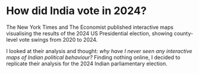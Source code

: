 # How did India vote in 2024?

The New York Times and The Economist published interactive maps visualising the results of the 2024 US Presidential election, showing county-level vote swings from 2020 to 2024.  

I looked at their analysis and thought: _why have I never seen any interactive maps of Indian political behaviour?_ Finding nothing online, I decided to replicate their analysis for the 2024 Indian parliamentary election.
